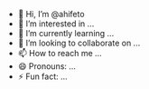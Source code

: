 - 👋 Hi, I’m @ahifeto
- 👀 I’m interested in ...
- 🌱 I’m currently learning ...
- 💞️ I’m looking to collaborate on ...
- 📫 How to reach me ...
- 😄 Pronouns: ...
- ⚡ Fun fact: ...

<!---
ahifeto/ahifeto is a ✨ special ✨ repository because its `README.md` (this file) appears on your GitHub profile.
You can click the Preview link to take a look at your changes.
--->
